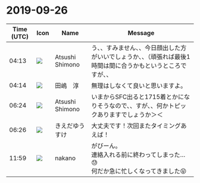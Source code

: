 # 2019-09-26

|Time (UTC)|Icon|Name|Message|
|---|---|---|---|
|04:13|![](https://secure.gravatar.com/avatar/3f82b853a23d9a6d1ce612d83f3a3a54.jpg?s=72&d=https%3A%2F%2Fa.slack-edge.com%2Fdf10d%2Fimg%2Favatars%2Fava_0008-72.png)|Atsushi Shimono|う、、すみません、、今日顔出した方がいいでしょうか、、（頑張れば最後1時間は間に合うかもというところですが、、|
|04:14|![](https://secure.gravatar.com/avatar/698cc14290c3976fdd9f0a23494b87c1.jpg?s=72&d=https%3A%2F%2Fa.slack-edge.com%2Fdf10d%2Fimg%2Favatars%2Fava_0018-72.png)|田嶋　淳|無理はしなくて良いと思いますよ。|
|06:24|![](https://secure.gravatar.com/avatar/3f82b853a23d9a6d1ce612d83f3a3a54.jpg?s=72&d=https%3A%2F%2Fa.slack-edge.com%2Fdf10d%2Fimg%2Favatars%2Fava_0008-72.png)|Atsushi Shimono|いまからSFC出ると1715着とかになりそうなので、、すが、、何かトピックありますでしょうか＞＜|
|06:26|![](https://avatars.slack-edge.com/2019-03-11/571585797168_09840ca518e784c46d3a_72.png)|きえだゆうすけ|大丈夫です！次回またタイミングあえば！|
|11:59|![](https://secure.gravatar.com/avatar/bf3ffe49b0a82b1fcc3c229faef0ca58.jpg?s=72&d=https%3A%2F%2Fa.slack-edge.com%2Fdf10d%2Fimg%2Favatars%2Fava_0017-72.png)|nakano|がびーん。<br>連絡入れる前に終わってしまった…😓<br>何だか急に忙しくなってきました😝|
